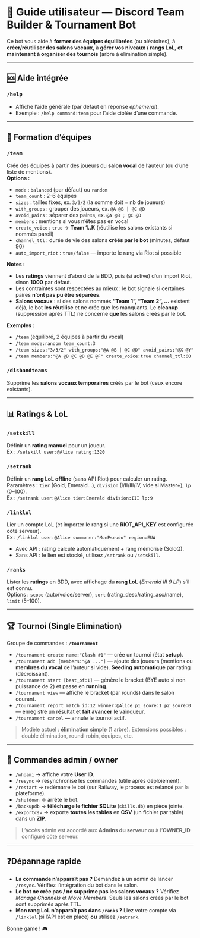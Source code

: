 # 📖 Guide utilisateur — Discord Team Builder & Tournament Bot

Ce bot vous aide à **former des équipes équilibrées** (ou aléatoires), à **créer/réutiliser des salons vocaux**, à **gérer vos niveaux / rangs LoL**, **et maintenant à organiser des tournois** (arbre à élimination simple).

---

## 🆘 Aide intégrée
### `/help`
- Affiche l’aide générale (par défaut en réponse *ephemeral*).
- Exemple : `/help command:team` pour l’aide ciblée d’une commande.

---

## 👥 Formation d’équipes

### `/team`
Crée des équipes à partir des joueurs du **salon vocal** de l’auteur (ou d’une liste de mentions).  
**Options :**
- `mode` : `balanced` (par défaut) ou `random`
- `team_count` : 2–6 équipes
- `sizes` : tailles fixes, ex. `3/3/2` (la somme doit = nb de joueurs)
- `with_groups` : grouper des joueurs, ex. `@A @B | @C @D`
- `avoid_pairs` : séparer des paires, ex. `@A @B ; @C @D`
- `members` : mentions si vous n’êtes pas en vocal
- `create_voice` : `true` → **Team 1..K** (réutilise les salons existants si nommés pareil)
- `channel_ttl` : durée de vie des salons **créés par le bot** (minutes, défaut 90)
- `auto_import_riot` : `true/false` — importe le rang via Riot si possible

**Notes :**
- Les **ratings** viennent d’abord de la BDD, puis (si activé) d’un import Riot, sinon **1000** par défaut.
- Les contraintes sont respectées au mieux : le bot signale si certaines paires **n’ont pas pu être séparées**.
- **Salons vocaux** : si des salons nommés **“Team 1”, “Team 2”, …** existent déjà, le bot **les réutilise** et ne crée que les manquants. Le **cleanup** (suppression après TTL) ne concerne **que** les salons créés par le bot.

**Exemples :**
- `/team` (équilibré, 2 équipes à partir du vocal)
- `/team mode:random team_count:3`
- `/team sizes:"3/3/2" with_groups:"@A @B | @C @D" avoid_pairs:"@X @Y"`
- `/team members:"@A @B @C @D @E @F" create_voice:true channel_ttl:60`

### `/disbandteams`
Supprime les **salons vocaux temporaires** créés par le bot (ceux encore existants).

---

## 📊 Ratings & LoL

### `/setskill`
Définir un **rating manuel** pour un joueur.  
Ex : `/setskill user:@Alice rating:1320`

### `/setrank`
Définir un **rang LoL offline** (sans API Riot) pour calculer un rating.  
Paramètres : `tier` (Gold, Emerald…), `division` (I/II/III/IV, vide si Master+), `lp` (0–100).  
Ex : `/setrank user:@Alice tier:Emerald division:III lp:9`

### `/linklol`
Lier un compte LoL (et importer le rang si une **RIOT_API_KEY** est configurée côté serveur).  
Ex : `/linklol user:@Alice summoner:"MonPseudo" region:EUW`  
- Avec API : rating calculé automatiquement + rang mémorisé (SoloQ).  
- Sans API : le lien est stocké, utilisez `/setrank` ou `/setskill`.

### `/ranks`
Lister les **ratings** en BDD, avec affichage du **rang LoL** (_Emerald III 9 LP_) s’il est connu.  
Options : `scope` (auto/voice/server), `sort` (rating_desc/rating_asc/name), `limit` (5–100).

---

## 🏆 Tournoi (Single Elimination)
Groupe de commandes : **`/tournament`**

- `/tournament create name:"Clash #1"` — crée un tournoi (état **setup**).
- `/tournament add [members:"@A ..."]` — ajoute des joueurs (mentions ou **membres du vocal** de l’auteur si vide). **Seeding automatique** par rating (décroissant).
- `/tournament start [best_of:1]` — génère le bracket (BYE auto si non puissance de 2) et passe en **running**.
- `/tournament view` — affiche le bracket (par rounds) dans le salon courant.
- `/tournament report match_id:12 winner:@Alice p1_score:1 p2_score:0` — enregistre un résultat et **fait avancer** le vainqueur.
- `/tournament cancel` — annule le tournoi actif.

> Modèle actuel : **élimination simple** (1 arbre). Extensions possibles : double élimination, round-robin, équipes, etc.

---

## 🔐 Commandes admin / owner
- `/whoami` → affiche votre **User ID**.
- `/resync` → resynchronise les commandes (utile après déploiement).
- `/restart` → redémarre le bot (sur Railway, le process est relancé par la plateforme).
- `/shutdown` → arrête le bot.
- `/backupdb` → **télécharge le fichier SQLite** (`skills.db`) en pièce jointe.
- `/exportcsv` → exporte **toutes les tables** en **CSV** (un fichier par table) dans un **ZIP**.

> L’accès admin est accordé aux **Admins du serveur** ou à l’**OWNER_ID** configuré côté serveur.

---

## ❓Dépannage rapide
- **La commande n’apparaît pas ?** Demandez à un admin de lancer `/resync`. Vérifiez l’intégration du bot dans le salon.
- **Le bot ne crée pas / ne supprime pas les salons vocaux ?** Vérifiez *Manage Channels* et *Move Members*. Seuls les salons créés par le bot sont supprimés après TTL.
- **Mon rang LoL n’apparaît pas dans `/ranks` ?** Liez votre compte via `/linklol` (si l’API est en place) **ou** utilisez `/setrank`.

Bonne game ! 🎮
